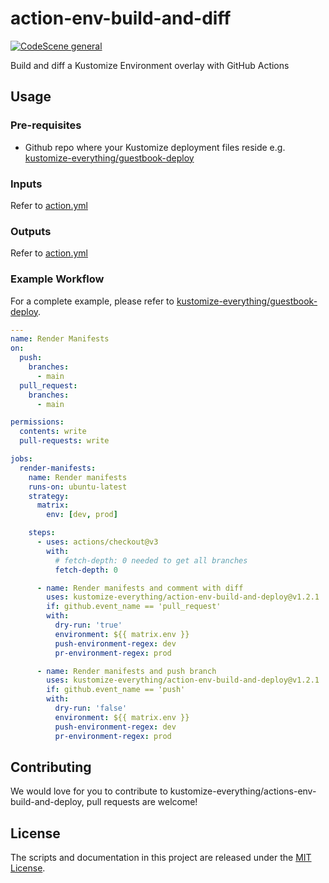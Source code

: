 # action-env-build-and-diff

[![CodeScene general](https://codescene.io/images/analyzed-by-codescene-badge.svg)](https://codescene.io/projects/44667)

Build and diff a Kustomize Environment overlay with GitHub Actions

## Usage

### Pre-requisites

- Github repo where your Kustomize deployment files reside e.g. [kustomize-everything/guestbook-deploy](https://github.com/kustomize-everything/guestbook-deploy)

### Inputs

Refer to [action.yml](./action.yml)

### Outputs

Refer to [action.yml](./action.yml)

### Example Workflow

For a complete example, please refer to [kustomize-everything/guestbook-deploy](https://github.com/kustomize-everything/guestbook-deploy).

```yaml
---
name: Render Manifests
on:
  push:
    branches:
      - main
  pull_request:
    branches:
      - main

permissions:
  contents: write
  pull-requests: write

jobs:
  render-manifests:
    name: Render manifests
    runs-on: ubuntu-latest
    strategy:
      matrix:
        env: [dev, prod]

    steps:
      - uses: actions/checkout@v3
        with:
          # fetch-depth: 0 needed to get all branches
          fetch-depth: 0

      - name: Render manifests and comment with diff
        uses: kustomize-everything/action-env-build-and-deploy@v1.2.1
        if: github.event_name == 'pull_request'
        with:
          dry-run: 'true'
          environment: ${{ matrix.env }}
          push-environment-regex: dev
          pr-environment-regex: prod

      - name: Render manifests and push branch
        uses: kustomize-everything/action-env-build-and-deploy@v1.2.1
        if: github.event_name == 'push'
        with:
          dry-run: 'false'
          environment: ${{ matrix.env }}
          push-environment-regex: dev
          pr-environment-regex: prod
```

## Contributing

We would love for you to contribute to kustomize-everything/actions-env-build-and-deploy, pull requests are welcome!

## License

The scripts and documentation in this project are released under the [MIT License](LICENSE).
